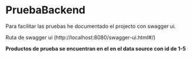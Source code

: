 # PruebaBackend


Para facilitar las pruebas he documentado el projecto con swagger ui.

Ruta de swagger ui  (http://localhost:8080/swagger-ui.html#/)

**Productos de prueba se encuentran en el en el data source con id de 1-5**
